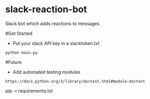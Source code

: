 # slack-reaction-bot
Slack bot which adds reactions to messages 

#Get Started
- Put your slack API key in a slacktoken.txt
```
python main.py
```
#Future
- Add automated testing modules
```
https://docs.python.org/3/library/doctest.html#module-doctest
```

pip -r requirements.txt
